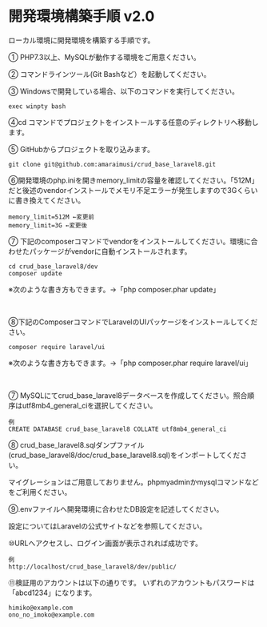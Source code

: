 


# 開発環境構築手順 v2.0


ローカル環境に開発環境を構築する手順です。


① PHP7.3以上、MySQLが動作する環境をご用意ください。

② コマンドラインツール(Git Bashなど）を起動してください。

③ Windowsで開発している場合、以下のコマンドを実行してください。

```
exec winpty bash
```

④cd コマンドでプロジェクトをインストールする任意のディレクトリへ移動します。


⑤ GitHubからプロジェクトを取り込みます。

```
git clone git@github.com:amaraimusi/crud_base_laravel8.git
```

⑥開発環境のphp.iniを開きmemory_limitの容量を確認してください。「512M」だと後述のvendorインストールでメモリ不足エラーが発生しますので3Gくらいに書き換えてください。

```
memory_limit=512M ←変更前
memory_limit=3G ←変更後

```


⑦ 下記のcomposerコマンドでvendorをインストールしてください。環境に合わせたパッケージがvendorに自動インストールされます。

```
cd crud_base_laravel8/dev
composer update
```

※次のような書き方もできます。→「php composer.phar update」

<br>



⑧下記のComposerコマンドでLaravelのUIパッケージをインストールしてください。


```
composer require laravel/ui
```

※次のような書き方もできます。→「php composer.phar require laravel/ui」

<br>


⑦ MySQLにてcrud_base_laravel8データベースを作成してください。照合順序はutf8mb4_general_ciを選択してください。

```
例
CREATE DATABASE crud_base_laravel8 COLLATE utf8mb4_general_ci
```

⑧ crud_base_laravel8.sqlダンプファイル(crud_base_laravel8/doc/crud_base_laravel8.sql)をインポートしてください。

マイグレーションはご用意しておりません。phpmyadminかmysqlコマンドなどをご利用ください。


⑨.envファイルへ開発環境に合わせたDB設定を記述してください。

設定についてはLaravelの公式サイトなどを参照してください。


⑩URLへアクセスし、ログイン画面が表示されれば成功です。

```
例
http://localhost/crud_base_laravel8/dev/public/
```

⑪検証用のアカウントは以下の通りです。
いずれのアカウントもパスワードは「abcd1234」になります。
	
```
himiko@example.com
ono_no_imoko@example.com
```


```